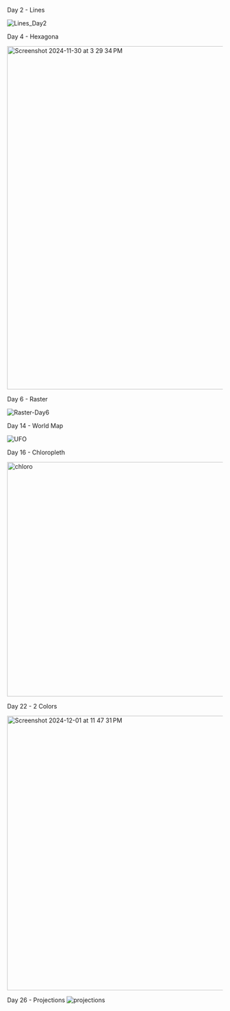 Day 2 - Lines 

![Lines_Day2](https://github.com/user-attachments/assets/5aa43c3f-0882-4b2a-a436-4c35551f9e0a)

Day 4 - Hexagona

<img width="799" alt="Screenshot 2024-11-30 at 3 29 34 PM" src="https://github.com/user-attachments/assets/f92d62b2-a232-4fa7-89b2-da10161ce345">

Day 6 - Raster

![Raster-Day6](https://github.com/user-attachments/assets/286d53a9-2be2-43d1-9c48-eb3607bd5a3b)


Day 14 - World Map 

![UFO](https://github.com/user-attachments/assets/b959b7d2-713e-4a55-8f9b-4ec2ca9b1902)

Day 16 - Chloropleth

<img width="546" alt="chloro" src="https://github.com/user-attachments/assets/0f09ee64-bd82-49cb-90ae-73e03542b79b">


Day 22 - 2 Colors 

<img width="639" alt="Screenshot 2024-12-01 at 11 47 31 PM" src="https://github.com/user-attachments/assets/afbb14d8-fbaa-4db9-96c2-0f5f89680613">


Day 26 - Projections
![projections](https://github.com/user-attachments/assets/a497cb99-f9db-41fa-8a80-94deb6d152d3)
